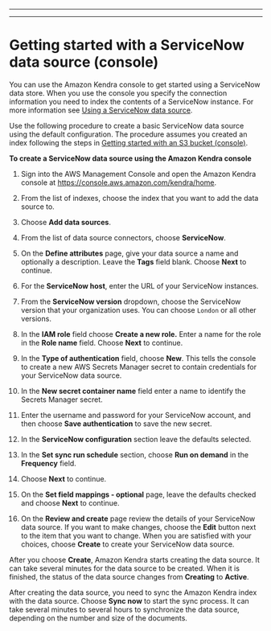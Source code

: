 --------

--------

# Getting started with a ServiceNow data source \(console\)<a name="getting-started-servicenow"></a>

You can use the Amazon Kendra console to get started using a ServiceNow data store\. When you use the console you specify the connection information you need to index the contents of a ServiceNow instance\. For more information see [Using a ServiceNow data source](data-source-servicenow.md)\.

Use the following procedure to create a basic ServiceNow data source using the default configuration\. The procedure assumes you created an index following the steps in [Getting started with an S3 bucket \(console\)](gs-console.md)\.

**To create a ServiceNow data source using the Amazon Kendra console**

1. Sign into the AWS Management Console and open the Amazon Kendra console at [https://console\.aws\.amazon\.com/kendra/home](https://console.aws.amazon.com/kendra/home)\.

1. From the list of indexes, choose the index that you want to add the data source to\.

1. Choose **Add data sources**\.

1. From the list of data source connectors, choose **ServiceNow**\.

1. On the **Define attributes** page, give your data source a name and optionally a description\. Leave the **Tags** field blank\. Choose **Next** to continue\.

1. For the **ServiceNow host**, enter the URL of your ServiceNow instances\.

1. From the **ServiceNow version** dropdown, choose the ServiceNow version that your organization uses\. You can choose `London` or all other versions\.

1. In the **IAM role** field choose **Create a new role\.** Enter a name for the role in the **Role name** field\. Choose **Next** to continue\.

1. In the **Type of authentication** field, choose **New**\. This tells the console to create a new AWS Secrets Manager secret to contain credentials for your ServiceNow data source\.

1. In the **New secret container name** field enter a name to identify the Secrets Manager secret\.

1. Enter the username and password for your ServiceNow account, and then choose **Save authentication** to save the new secret\.

1. In the **ServiceNow configuration** section leave the defaults selected\.

1. In the **Set sync run schedule** section, choose **Run on demand** in the **Frequency** field\.

1. Choose **Next** to continue\.

1. On the **Set field mappings \- optional** page, leave the defaults checked and choose **Next** to continue\.

1. On the **Review and create** page review the details of your ServiceNow data source\. If you want to make changes, choose the **Edit** button next to the item that you want to change\. When you are satisfied with your choices, choose **Create** to create your ServiceNow data source\.

After you choose **Create**, Amazon Kendra starts creating the data source\. It can take several minutes for the data source to be created\. When it is finished, the status of the data source changes from **Creating** to **Active**\.

After creating the data source, you need to sync the Amazon Kendra index with the data source\. Choose **Sync now** to start the sync process\. It can take several minutes to several hours to synchronize the data source, depending on the number and size of the documents\.